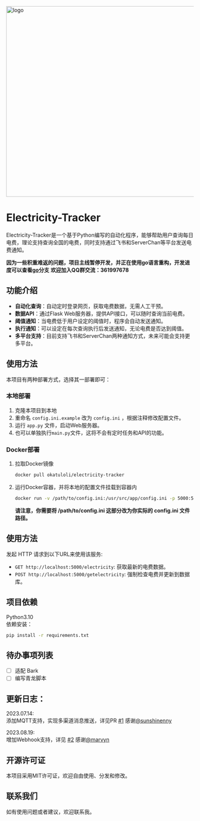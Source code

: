 <img src="https://github.com/okatu-loli/Baoding-Electricity-Tracker/assets/53247097/77e06c3d-d2c2-4ade-b386-5acd15b034af" width=512px/ alt="logo">

# Electricity-Tracker

Electricity-Tracker是一个基于Python编写的自动化程序，能够帮助用户查询每日电费，理论支持查询全国的电费，同时支持通过飞书和ServerChan等平台发送电费通知。

**因为一些积重难返的问题，项目主线暂停开发，并正在使用go语言重构，开发进度可以查看[go](https://github.com/okatu-loli/Electricity-Tracker/tree/go)分支**
**欢迎加入QQ群交流：361997678**
## 功能介绍

- **自动化查询**：自动定时登录网页，获取电费数据，无需人工干预。
- **数据API**：通过Flask Web服务器，提供API接口，可以随时查询当前电费。
- **阈值通知**：当电费低于用户设定的阈值时，程序会自动发送通知。
- **执行通知**：可以设定在每次查询执行后发送通知，无论电费是否达到阈值。
- **多平台支持**：目前支持飞书和ServerChan两种通知方式，未来可能会支持更多平台。

## 使用方法
本项目有两种部署方式，选择其一部署即可：
### 本地部署
1. 克隆本项目到本地
2. 重命名 `config.ini.example` 改为  `config.ini` ，根据注释修改配置文件。
3. 运行 `app.py` 文件，启动Web服务器。
4. 也可以单独执行`main.py`文件，这将不会有定时任务和API的功能。

### Docker部署
1. 拉取Docker镜像
    ```bash
    docker pull okatuloli/electricity-tracker
    ```
2. 运行Docker容器，并将本地的配置文件挂载到容器内
    ```bash
    docker run -v /path/to/config.ini:/usr/src/app/config.ini -p 5000:5000 okatuloli/electricity-tracker 
    ```
    **请注意，你需要将 /path/to/config.ini 这部分改为你实际的 config.ini 文件路径。**

## 使用方法

发起 HTTP 请求到以下URL来使用该服务:
- `GET http://localhost:5000/electricity`: 获取最新的电费数据。
- `POST http://localhost:5000/getelectricity`: 强制检查电费并更新到数据库。

## 项目依赖
Python3.10  
依赖安装：
```bash
pip install -r requirements.txt
```

## 待办事项列表

- [ ] 适配 Bark
- [ ] 编写青龙脚本

## 更新日志：
2023.07.14:  
添加MQTT支持，实现多渠道消息推送，详见PR [#1](https://github.com/okatu-loli/Baoding-Electricity-Tracker/pull/1) 感谢[@sunshinenny](https://github.com/sunshinenny)

2023.08.19:  
增加Webhook支持，详见 [#2](https://github.com/okatu-loli/Baoding-Electricity-Tracker/pull/2) 感谢[@marvyn](https://github.com/marvyn)

## 开源许可证

本项目采用MIT许可证，欢迎自由使用、分发和修改。

## 联系我们

如有使用问题或者建议，欢迎联系我。

